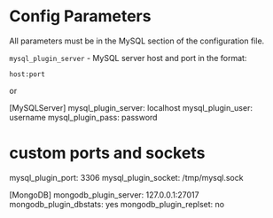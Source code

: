 # Config Parameters

All parameters must be in the MySQL section of the configuration file. 

`mysql_plugin_server` - MySQL server host and port in the format:

    host:port

or 

[MySQLServer]
mysql_plugin_server: localhost
mysql_plugin_user: username
mysql_plugin_pass: password

# custom ports and sockets

mysql_plugin_port: 3306
mysql_plugin_socket: /tmp/mysql.sock



[MongoDB]
mongodb_plugin_server: 127.0.0.1:27017
mongodb_plugin_dbstats: yes
mongodb_plugin_replset: no
